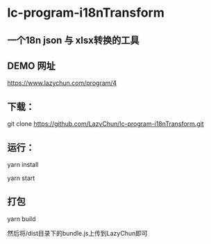# lc-program-i18nTransform
## 一个18n json 与 xlsx转换的工具

## DEMO 网址
https://www.lazychun.com/program/4

## 下载：
git clone https://github.com/LazyChun/lc-program-i18nTransform.git

## 运行：
yarn install

yarn start

## 打包
yarn build

然后将/dist目录下的bundle.js上传到LazyChun即可
